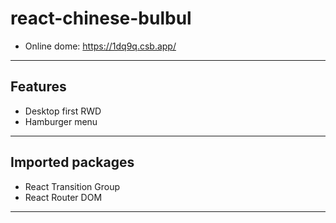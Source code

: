 # react-chinese-bulbul

- Online dome: https://1dq9q.csb.app/

---

## Features

- Desktop first RWD
- Hamburger menu

---

## Imported packages

- React Transition Group
- React Router DOM

---
